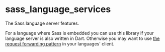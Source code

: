 # sass_language_services

The Sass language server features.

For a language where Sass is embedded you can use this library if your language server is also written in Dart. Otherwise you may want to use [the request forwarding pattern](https://code.visualstudio.com/api/language-extensions/embedded-languages#request-forwarding) in your languages' client.
